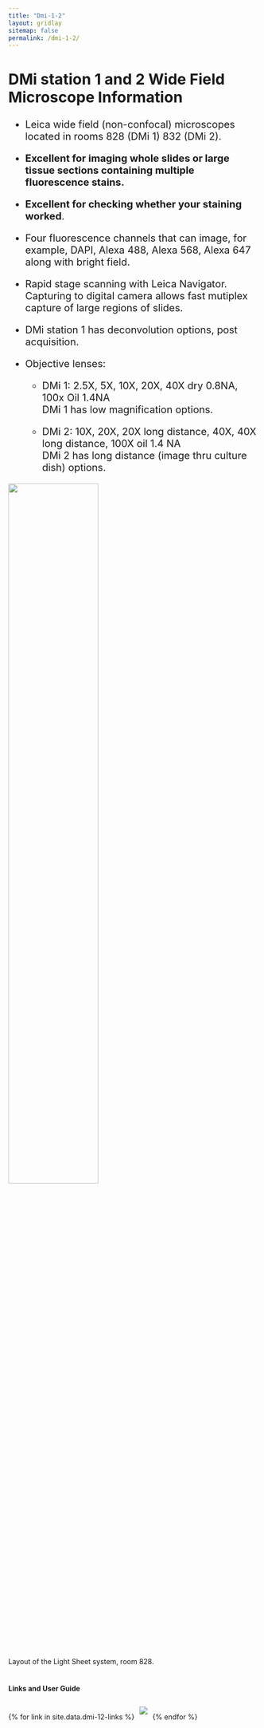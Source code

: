 ```yaml
---
title: "Dmi-1-2"
layout: gridlay
sitemap: false
permalink: /dmi-1-2/
---
```



<div class="jumbotron" style="font-size:20px;">  

## DMi station 1 and 2 Wide Field Microscope Information

* Leica wide field (non-confocal) microscopes located in rooms 828 (DMi 1) 832 (DMi 2).

* **Excellent for imaging whole slides or large tissue sections containing multiple fluorescence stains.**

* **Excellent for checking whether your staining worked**. 

* Four fluorescence channels that can image, for example, DAPI, Alexa 488, Alexa 568, Alexa 647 along with bright field.

* Rapid stage scanning with Leica Navigator. Capturing to digital camera allows fast mutiplex capture of large regions of slides.

* DMi station 1 has deconvolution options, post acquisition.  

* Objective lenses:
  - DMi 1: 2.5X, 5X, 10X, 20X, 40X dry 0.8NA, 100x Oil 1.4NA<br/>
  DMi 1 has low magnification options.
   
  - DMi 2: 10X, 20X, 20X long distance, 40X, 40X long distance, 100X oil 1.4 NA<br/>
  DMi 2 has long distance (image thru culture dish) options.

</div>

<img src="{{ site.url }}{{ site.baseurl }}/images/dmi1-sys.jpg" width="60%"/>

Layout of the Light Sheet system, room 828.
<br/>
<br/>

<!--
{% for member in site.data.pi %}
<div class="jumbotron">
<div class="row">
<div class="col-sm-4">
  <img src="{{ site.url }}{{ site.baseurl }}/images/{{ member.photo }}" width="100%" style="max-width:250px"/>
</div>
<div class="col-sm-8 col-xs-12">
  <h3>{{ member.name }}</h3>
  <h4><i>{{ member.info }}</i></h4>
  {% if member.email %}<a href="mailto:{{ member.email }}" target="_blank"><i class="fa fa-envelope-square fa-3x"></i></a> {% endif %}
  {% if member.cv %} <a href="{{ site.url }}{{ site.baseurl }}/{{ member.cv }}" target="_blank"><i class="ai ai-cv-square ai-3x"></i></a> {% endif %}
  {% if member.scholar %} <a href="{{ member.scholar }}" target="_blank"><i class="ai ai-google-scholar-square ai-3x"></i></a> {% endif %}
  {% if member.github %} <a href="{{ member.github }}" target="_blank"><i class="fa fa-github-square fa-3x"></i></a> {% endif %}
  {% if member.researchgate %} <a href="{{ member.researchgate }}" target="_blank"><i class="ai ai-researchgate-square ai-3x"></i></a> {% endif %}

  <ul style="overflow: hidden">
  {% if member.number_educ == 1 %}
  <li> {{ member.education1 | replace: "-","&#8211;"}} </li>
  {% endif %}
  {% if member.number_educ == 2 %}
  <li> {{ member.education1 | replace: "-","&#8211;"}} </li>
  <li> {{ member.education2 | replace: "-","&#8211;"}} </li>
  {% endif %}
  {% if member.number_educ == 3 %}
  <li> {{ member.education1 | replace: "-","&#8211;"}} </li>
  <li> {{ member.education2 | replace: "-","&#8211;"}} </li>
  <li> {{ member.education3 | replace: "-","&#8211;"}} </li>
  {% endif %}
  {% if member.number_educ == 4 %}
  <li> {{ member.education1 | replace: "-","&#8211;"}} </li>
  <li> {{ member.education2 | replace: "-","&#8211;"}} </li>
  <li> {{ member.education3 | replace: "-","&#8211;"}} </li>
  <li> {{ member.education4 | replace: "-","&#8211;"}} </li>
  {% endif %}
  {% if member.number_educ == 5 %}
  <li> {{ member.education1 | replace: "-","&#8211;"}} </li>
  <li> {{ member.education2 | replace: "-","&#8211;"}} </li>
  <li> {{ member.education3 | replace: "-","&#8211;"}} </li>
  <li> {{ member.education4 | replace: "-","&#8211;"}} </li>
  <li> {{ member.education5 | replace: "-","&#8211;"}} </li>
  {% endif %}
  {% if member.number_educ == 6 %}
  <li> {{ member.education1 | replace: "-","&#8211;"}} </li>
  <li> {{ member.education2 | replace: "-","&#8211;"}} </li>
  <li> {{ member.education3 | replace: "-","&#8211;"}} </li>
  <li> {{ member.education4 | replace: "-","&#8211;"}} </li>
  <li> {{ member.education5 | replace: "-","&#8211;"}} </li>
  <li> {{ member.education6 | replace: "-","&#8211;"}} </li>
  {% endif %}
  </ul>
  
</div>
</div>
</div>
{% endfor %}

{% if site.data.grants %}
<div class="jumbotron">
### Grants
<ul>
{% for grant in site.data.grants %}
 <li> {{ grant.name }} </li>
{% endfor %}
</ul>
</div>
{% endif %}


{% if site.data.awards %}
<div class="jumbotron">
### Awards
<ul>
{% for award in site.data.awards %}
 <li> {{ award.name | replace: "-","&#8211;"}} </li>
{% endfor %}
</ul>
</div>
{% endif %}

{% if site.data.people %}
<div class="jumbotron">
### Students and mentoring
<ul>
{% for student in site.data.people %}
 <li> {{ student.name }}, {{student.location}} ({{student.degree}}, {{student.year}}) </li>
{% endfor %}
</ul>
</div>
{% endif %}

-->


<div class="jumbotron-clear">

#### Links and User Guide 
<div style='display:block; text-align:left; margin-left:auto; margin-right:auto;'>
{% for link in site.data.dmi-12-links %}<a href="{{ link.url }}" target="_blank"><img src='{{ site.url }}{{ site.baseurl }}/images/{{ link.image }}' style='max-height: 80px; max-width: 200px; margin: 2%'/></a>{% endfor %}
</div>
</div>
